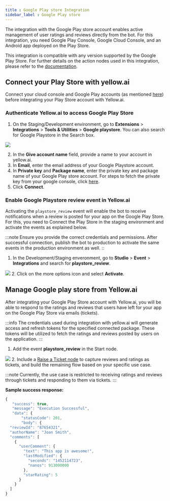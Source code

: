 ```yaml
---
title : Google Play store Integration
sidebar_label : Google Play store
---
```


The integration with the Google Play store account enables active management of user ratings and reviews directly from the bot. For this integration, you need Google Play Console, Google Cloud Console, and an Android app deployed on the Play Store.

This integration is compatible with any version supported by the Google Play Store. For further details on the action nodes used in this integration, please refer to the [documentation](https://developers.google.com/android-publisher/reply-to-reviews).

## Connect your Play Store with yellow.ai

Connect your cloud console and Google Play accounts (as mentioned [here](https://developers.google.com/android-publisher/getting_started)) before integrating your Play Store account with Yellow.ai. 

### Authenticate Yellow.ai to access Google Play Store

1. On the Staging/Development environment, go to **Extensions** > **Integrations** > **Tools & Utilities** > **Google playstore**. You can also search for Google Playstore in the Search box.

 ![](https://i.imgur.com/cIbeLnW.png)

 2. In the **Give account name** field, provide a name to your account in yellow.ai.
 3. In **Email**, enter the email address of your Google Playstore account.
 4. In **Private key** and **Package name**, enter the private key and package name of your Google Play store account. For steps to fetch the private key from your google console, click [here](https://www.iwantanelephant.com/blog/2020/11/17/how-to-configure-api-access-to-google-play-console/).
 5. Click **Connect**. 
 
### Enable Google Playstore review event in Yellow.ai

Activating the `playstore_review` event will enable the bot to receive notifications when a review is posted for your app on the Google Play Store. For this, you need to Connect the Play Store in the staging environment and activate the events as explained below.


:::note
Ensure you provide the correct credentials and permissions. After successful connection, publish the bot to production to activate the same events in the production environment as well.
::

1. In the Development/Staging enveronment, go to **Studio** > **Event** > **Integrations** and search for **playstore_review**.

 ![](https://i.imgur.com/b42Ztir.png)
2. Click on the more options icon and select **Activate**.

## Manage Google play store from Yellow.ai

After integrating your Google Play Store account with Yellow.ai, you will be able to respond to the ratings and reviews that users have left for your app on the Google Play Store via emails (tickets).

:::info
The credentials used during integration with yellow.ai will generate access and refresh tokens for the specified connected package. These tokens will be utilized to fetch the ratings and reviews posted by users on the application.
:::

1. Add the event **playstore_review** in the Start node.

![](https://i.imgur.com/lx14ZkH.png)
2. Include a [Raise a Ticket node](https://docs.yellow.ai/docs/platform_concepts/studio/build/nodes/action-nodes#17-raise-ticket) to capture reviews and ratings as tickets, and build the remaining flow based on your specific use case.

:::note
Currently, the use case is restricted to receiving ratings and reviews through tickets and responding to them via tickets.
:::


**Sample success response:**

```js
{
   "success": true,
   "message": "Execution Successful",
   "data": {
       "statusCode": 201,
       "body": {
  "reviewId": "87654321",
  "authorName": "Joan Smith",
  "comments": [
    {
      "userComment": {
        "text": "This app is awesome!",
        "lastModified": {
          "seconds": "1452114723",
          "nanos": 913000000
        },
        "starRating": 5
      }
    }
  ]
}
```





